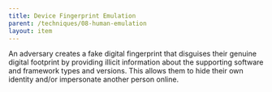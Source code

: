 ```yaml
---
title: Device Fingerprint Emulation
parent: /techniques/08-human-emulation
layout: item
---
```


<p>An adversary creates a fake digital fingerprint that disguises their genuine digital footprint by providing illicit information about the supporting software and framework types and versions. This allows them to hide their own identity and/or impersonate another person online.</p>
